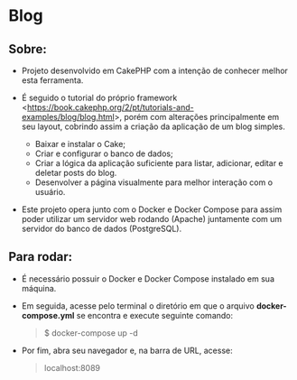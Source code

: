 # Blog

## Sobre:
- Projeto desenvolvido em CakePHP com a intenção de conhecer melhor esta ferramenta.
- É seguido o tutorial do próprio framework <<https://book.cakephp.org/2/pt/tutorials-and-examples/blog/blog.html>>, porém com alterações principalmente em seu layout, cobrindo assim a criação da aplicação de um blog simples.
    - Baixar e instalar o Cake;
    - Criar e configurar o banco de dados;
    - Criar a lógica da aplicação suficiente para listar, adicionar, editar e deletar posts do blog.
    - Desenvolver a página visualmente para melhor interação com o usuário.

- Este projeto opera junto com o Docker e Docker Compose para assim poder utilizar um servidor web rodando (Apache) juntamente com um servidor do banco de dados (PostgreSQL).

## Para rodar:
- É necessário possuir o Docker e Docker Compose instalado em sua máquina.
- Em seguida, acesse pelo terminal o diretório em que o arquivo **docker-compose.yml** se encontra e execute seguinte comando:

    > $ docker-compose up -d

- Por fim, abra seu navegador e, na barra de URL, acesse:

    > localhost:8089
